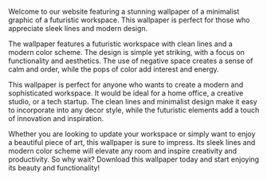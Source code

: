 <!--
Write me content for website with wallpaper "A minimalist graphic of a futuristic workspace, with sleek lines and a modern color scheme."
-->

<!--font:"Open Sans"-->

Welcome to our website featuring a stunning wallpaper of a minimalist graphic of a futuristic workspace. This wallpaper is perfect for those who appreciate sleek lines and modern design.

The wallpaper features a futuristic workspace with clean lines and a modern color scheme. The design is simple yet striking, with a focus on functionality and aesthetics. The use of negative space creates a sense of calm and order, while the pops of color add interest and energy.

This wallpaper is perfect for anyone who wants to create a modern and sophisticated workspace. It would be ideal for a home office, a creative studio, or a tech startup. The clean lines and minimalist design make it easy to incorporate into any decor style, while the futuristic elements add a touch of innovation and inspiration.

Whether you are looking to update your workspace or simply want to enjoy a beautiful piece of art, this wallpaper is sure to impress. Its sleek lines and modern color scheme will elevate any room and inspire creativity and productivity. So why wait? Download this wallpaper today and start enjoying its beauty and functionality!
